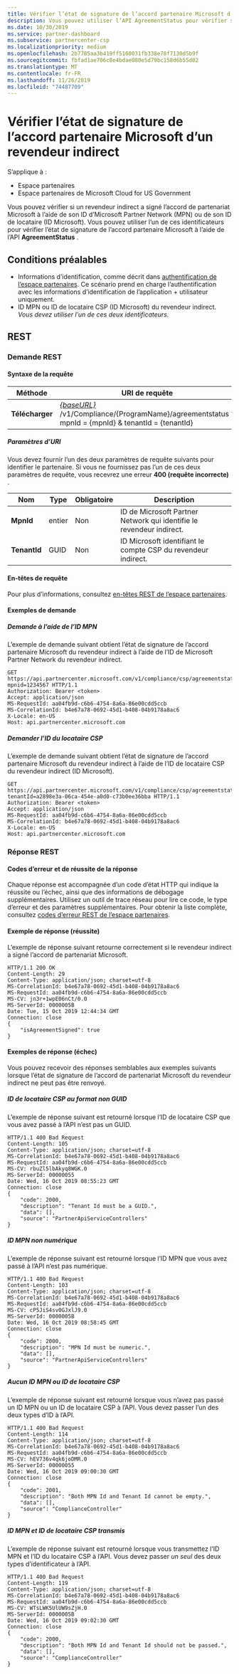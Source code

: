 ```yaml
---
title: Vérifier l’état de signature de l’accord partenaire Microsoft d’un revendeur indirect
description: Vous pouvez utiliser l’API AgreementStatus pour vérifier si un revendeur indirect a signé l’accord de partenariat Microsoft.
ms.date: 10/30/2019
ms.service: partner-dashboard
ms.subservice: partnercenter-csp
ms.localizationpriority: medium
ms.openlocfilehash: 2b7785aa3b419ff5160031fb338e78f7130d5b9f
ms.sourcegitcommit: fbfad1ae706c8e4bdae080e5d79bc158d6b55d02
ms.translationtype: MT
ms.contentlocale: fr-FR
ms.lasthandoff: 11/26/2019
ms.locfileid: "74487709"
---
```

# <a name="verify-an-indirect-resellers-microsoft-partner-agreement-signing-status"></a>Vérifier l’état de signature de l’accord partenaire Microsoft d’un revendeur indirect

S’applique à :

* Espace partenaires
* Espace partenaires de Microsoft Cloud for US Government

Vous pouvez vérifier si un revendeur indirect a signé l’accord de partenariat Microsoft à l’aide de son ID d’Microsoft Partner Network (MPN) ou de son ID de locataire (ID Microsoft). Vous pouvez utiliser l’un de ces identificateurs pour vérifier l’état de signature de l’accord partenaire Microsoft à l’aide de l’API **AgreementStatus** .

## <a name="prerequisites"></a>Conditions préalables

* Informations d’identification, comme décrit dans [authentification de l’espace partenaires](partner-center-authentication.md). Ce scénario prend en charge l’authentification avec les informations d’identification de l’application + utilisateur uniquement.
* ID MPN ou ID de locataire CSP (ID Microsoft) du revendeur indirect. *Vous devez utiliser l’un de ces deux identificateurs.*

## <a name="rest"></a>REST

### <a name="rest-request"></a>Demande REST

#### <a name="request-syntax"></a>Syntaxe de la requête

| Méthode | URI de requête |
| ------ | ----------- |
| **Télécharger** | *[{baseURL}](partner-center-rest-urls.md)* /v1/Compliance/{ProgramName}/agreementstatus ? mpnId = {mpnId} & tenantId = {tenantId} |

##### <a name="uri-parameters"></a>Paramètres d’URI

Vous devez fournir l’un des deux paramètres de requête suivants pour identifier le partenaire. Si vous ne fournissez pas l’un de ces deux paramètres de requête, vous recevrez une erreur **400 (requête incorrecte)** .

| Nom | Type | Obligatoire | Description |
| ---- | ---- | -------- | ----------- |
| **MpnId** | entier | Non | ID de Microsoft Partner Network qui identifie le revendeur indirect. |
| **TenantId** | GUID | Non | ID Microsoft identifiant le compte CSP du revendeur indirect. |

#### <a name="request-headers"></a>En-têtes de requête

Pour plus d’informations, consultez [en-têtes REST de l’espace partenaires](https://docs.microsoft.com/en-us/partner-center/develop/headers).

#### <a name="request-examples"></a>Exemples de demande

##### <a name="request-using-mpn-id"></a>Demande à l’aide de l’ID MPN

L’exemple de demande suivant obtient l’état de signature de l’accord partenaire Microsoft du revendeur indirect à l’aide de l’ID de Microsoft Partner Network du revendeur indirect.

```http
GET https://api.partnercenter.microsoft.com/v1/compliance/csp/agreementstatus?mpnid=1234567 HTTP/1.1
Authorization: Bearer <token>
Accept: application/json
MS-RequestId: aa04fb9d-c6b6-4754-8a6a-86e00cdd5ccb
MS-CorrelationId: b4e67a78-0692-45d1-b408-04b9178a8ac6
X-Locale: en-US
Host: api.partnercenter.microsoft.com
```

##### <a name="request-using-csp-tenant-id"></a>Demander l’ID du locataire CSP

L’exemple de demande suivant obtient l’état de signature de l’accord partenaire Microsoft du revendeur indirect à l’aide de l’ID de locataire CSP du revendeur indirect (ID Microsoft).

```http
GET https://api.partnercenter.microsoft.com/v1/compliance/csp/agreementstatus?tenantId=a2898e3a-06ca-454e-a0d0-c73b0ee36bba HTTP/1.1
Authorization: Bearer <token>
Accept: application/json
MS-RequestId: aa04fb9d-c6b6-4754-8a6a-86e00cdd5ccb
MS-CorrelationId: b4e67a78-0692-45d1-b408-04b9178a8ac6
X-Locale: en-US
Host: api.partnercenter.microsoft.com
```

### <a name="rest-response"></a>Réponse REST

#### <a name="response-success-and-error-codes"></a>Codes d’erreur et de réussite de la réponse

Chaque réponse est accompagnée d’un code d’état HTTP qui indique la réussite ou l’échec, ainsi que des informations de débogage supplémentaires. Utilisez un outil de trace réseau pour lire ce code, le type d’erreur et des paramètres supplémentaires. Pour obtenir la liste complète, consultez [codes d’erreur REST de l’espace partenaires](https://docs.microsoft.com/en-us/partner-center/develop/error-codes).

#### <a name="response-example-success"></a>Exemple de réponse (réussite)

L’exemple de réponse suivant retourne correctement si le revendeur indirect a signé l’accord de partenariat Microsoft.

```http
HTTP/1.1 200 OK
Content-Length: 29
Content-Type: application/json; charset=utf-8
MS-CorrelationId: b4e67a78-0692-45d1-b408-04b9178a8ac6
MS-RequestId: aa04fb9d-c6b6-4754-8a6a-86e00cdd5ccb
MS-CV: jn3r+1wpE06nCt/0.0
MS-ServerId: 0000005B
Date: Tue, 15 Oct 2019 12:44:34 GMT
Connection: close
{
    "isAgreementSigned": true
}
```

#### <a name="response-examples-failure"></a>Exemples de réponse (échec)

Vous pouvez recevoir des réponses semblables aux exemples suivants lorsque l’état de signature de l’accord de partenariat Microsoft du revendeur indirect ne peut pas être renvoyé.

##### <a name="non-guid-formatted-csp-tenant-id"></a>ID de locataire CSP au format non GUID

L’exemple de réponse suivant est retourné lorsque l’ID de locataire CSP que vous avez passé à l’API n’est pas un GUID.

```http
HTTP/1.1 400 Bad Request
Content-Length: 105
Content-Type: application/json; charset=utf-8
MS-CorrelationId: b4e67a78-0692-45d1-b408-04b9178a8ac6
MS-RequestId: aa04fb9d-c6b6-4754-8a6a-86e00cdd5ccb
MS-CV: rbuZl5lbAkyq8WGK.0
MS-ServerId: 00000055
Date: Wed, 16 Oct 2019 08:55:23 GMT
Connection: close
{
    "code": 2000,
    "description": "Tenant Id must be a GUID.",
    "data": [],
    "source": "PartnerApiServiceControllers"
}
```

##### <a name="non-numeric-mpn-id"></a>ID MPN non numérique

L’exemple de réponse suivant est retourné lorsque l’ID MPN que vous avez passé à l’API n’est pas numérique.

```http
HTTP/1.1 400 Bad Request
Content-Length: 103
Content-Type: application/json; charset=utf-8
MS-CorrelationId: b4e67a78-0692-45d1-b408-04b9178a8ac6
MS-RequestId: aa04fb9d-c6b6-4754-8a6a-86e00cdd5ccb
MS-CV: cP5JiS4sv0GJxlJ9.0
MS-ServerId: 0000005B
Date: Wed, 16 Oct 2019 08:58:45 GMT
Connection: close
{
    "code": 2000,
    "description": "MPN Id must be numeric.",
    "data": [],
    "source": "PartnerApiServiceControllers"
}
```

##### <a name="no-mpn-id-or-csp-tenant-id"></a>Aucun ID MPN ou ID de locataire CSP

L’exemple de réponse suivant est retourné lorsque vous n’avez pas passé un ID MPN ou un ID de locataire CSP à l’API. Vous devez passer l’un des deux types d’ID à l’API.

```http
HTTP/1.1 400 Bad Request
Content-Length: 114
Content-Type: application/json; charset=utf-8
MS-CorrelationId: b4e67a78-0692-45d1-b408-04b9178a8ac6
MS-RequestId: aa04fb9d-c6b6-4754-8a6a-86e00cdd5ccb
MS-CV: hEV736v4qk6joDMR.0
MS-ServerId: 00000055
Date: Wed, 16 Oct 2019 09:00:30 GMT
Connection: close
{
    "code": 2001,
    "description": "Both MPN Id and Tenant Id cannot be empty.",
    "data": [],
    "source": "ComplianceController"
}
```

##### <a name="both-mpn-id-and-csp-tenant-id-passed"></a>ID MPN et ID de locataire CSP transmis

L’exemple de réponse suivant est retourné lorsque vous transmettez l’ID MPN et l’ID du locataire CSP à l’API. Vous devez passer *un seul* des deux types d’identificateur à l’API.

```http
HTTP/1.1 400 Bad Request
Content-Length: 119
Content-Type: application/json; charset=utf-8
MS-CorrelationId: b4e67a78-0692-45d1-b408-04b9178a8ac6
MS-RequestId: aa04fb9d-c6b6-4754-8a6a-86e00cdd5ccb
MS-CV: WTsLWK5UlUW9sZjH.0
MS-ServerId: 0000005B
Date: Wed, 16 Oct 2019 09:02:30 GMT
Connection: close
{
    "code": 2000,
    "description": "Both MPN Id and Tenant Id should not be passed.",
    "data": [],
    "source": "ComplianceController"
}
```
